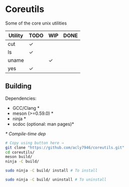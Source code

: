 # Coreutils
Some of the core unix utilities

| Utility |  TODO   |   WIP   |  DONE   |
| ------- | ------- | ------- | ------- |
| cut     | &check; |         |         |
| ls      | &check; |         |         |
| uname   |         | &check; |         |
| yes     | &check; |         |         |

## Building

Dependencies:
* GCC/Clang \*
* meson (>=0.59.0) \*
* ninja \*
* scdoc (optional: man pages)\*

_\* Compile-time dep_

``` sh
# Copy using button here →
git clone "https://github.com/acly7946/coreutils.git"
cd coreutils/
meson build/
ninja -C build/
```
``` sh
sudo ninja -C build/ install # To install
```
``` sh
sudo ninja -C build/ uninstall # To uninstall
```